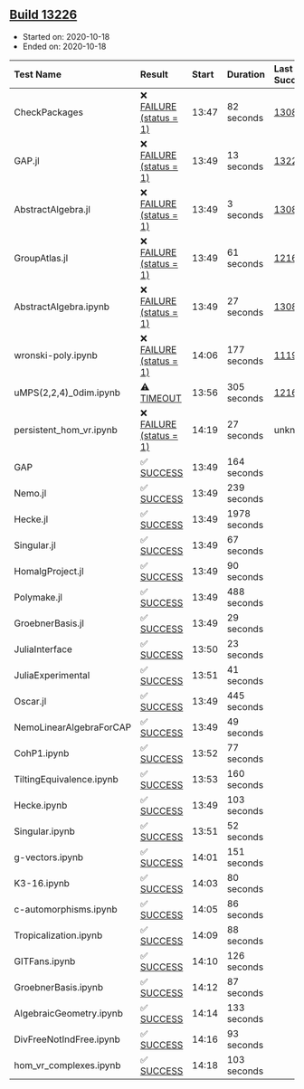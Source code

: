## [Build 13226](https://oscarci.mathematik.uni-kl.de/job/oscar/13226/)

* Started on: 2020-10-18
* Ended on: 2020-10-18

| Test Name    | Result | Start | Duration | Last Success | First Failure |
|:-------------|:-------|:------|:---------|:-------------|:--------------|
| CheckPackages | ❌ [FAILURE (status = 1)](https://oscarci.mathematik.uni-kl.de/job/oscar/13226/artifact/logs/build-13226/CheckPackages.log) | 13:47 | 82 seconds | [13085](https://oscarci.mathematik.uni-kl.de/job/oscar/13085/) | [13086](https://oscarci.mathematik.uni-kl.de/job/oscar/13086/) |
| GAP.jl | ❌ [FAILURE (status = 1)](https://oscarci.mathematik.uni-kl.de/job/oscar/13226/artifact/logs/build-13226/GAP.jl.log) | 13:49 | 13 seconds | [13225](https://oscarci.mathematik.uni-kl.de/job/oscar/13225/) | [13226](https://oscarci.mathematik.uni-kl.de/job/oscar/13226/) |
| AbstractAlgebra.jl | ❌ [FAILURE (status = 1)](https://oscarci.mathematik.uni-kl.de/job/oscar/13226/artifact/logs/build-13226/AbstractAlgebra.jl.log) | 13:49 | 3 seconds | [13085](https://oscarci.mathematik.uni-kl.de/job/oscar/13085/) | [13086](https://oscarci.mathematik.uni-kl.de/job/oscar/13086/) |
| GroupAtlas.jl | ❌ [FAILURE (status = 1)](https://oscarci.mathematik.uni-kl.de/job/oscar/13226/artifact/logs/build-13226/GroupAtlas.jl.log) | 13:49 | 61 seconds | [12167](https://oscarci.mathematik.uni-kl.de/job/oscar/12167/) | [12168](https://oscarci.mathematik.uni-kl.de/job/oscar/12168/) |
| AbstractAlgebra.ipynb | ❌ [FAILURE (status = 1)](https://oscarci.mathematik.uni-kl.de/job/oscar/13226/artifact/logs/build-13226/AbstractAlgebra.ipynb.log) | 13:49 | 27 seconds | [13085](https://oscarci.mathematik.uni-kl.de/job/oscar/13085/) | [13086](https://oscarci.mathematik.uni-kl.de/job/oscar/13086/) |
| wronski-poly.ipynb | ❌ [FAILURE (status = 1)](https://oscarci.mathematik.uni-kl.de/job/oscar/13226/artifact/logs/build-13226/wronski-poly.ipynb.log) | 14:06 | 177 seconds | [11192](https://oscarci.mathematik.uni-kl.de/job/oscar/11192/) | [11193](https://oscarci.mathematik.uni-kl.de/job/oscar/11193/) |
| uMPS(2,2,4)_0dim.ipynb | ⚠ [TIMEOUT](https://oscarci.mathematik.uni-kl.de/job/oscar/13226/artifact/logs/build-13226/uMPS-2-2-4-_0dim.ipynb.log) | 13:56 | 305 seconds | [12167](https://oscarci.mathematik.uni-kl.de/job/oscar/12167/) | [12168](https://oscarci.mathematik.uni-kl.de/job/oscar/12168/) |
| persistent_hom_vr.ipynb | ❌ [FAILURE (status = 1)](https://oscarci.mathematik.uni-kl.de/job/oscar/13226/artifact/logs/build-13226/persistent_hom_vr.ipynb.log) | 14:19 | 27 seconds | unknown | unknown |
| GAP | ✅ [SUCCESS](https://oscarci.mathematik.uni-kl.de/job/oscar/13226/artifact/logs/build-13226/GAP.log) | 13:49 | 164 seconds |  |  |
| Nemo.jl | ✅ [SUCCESS](https://oscarci.mathematik.uni-kl.de/job/oscar/13226/artifact/logs/build-13226/Nemo.jl.log) | 13:49 | 239 seconds |  |  |
| Hecke.jl | ✅ [SUCCESS](https://oscarci.mathematik.uni-kl.de/job/oscar/13226/artifact/logs/build-13226/Hecke.jl.log) | 13:49 | 1978 seconds |  |  |
| Singular.jl | ✅ [SUCCESS](https://oscarci.mathematik.uni-kl.de/job/oscar/13226/artifact/logs/build-13226/Singular.jl.log) | 13:49 | 67 seconds |  |  |
| HomalgProject.jl | ✅ [SUCCESS](https://oscarci.mathematik.uni-kl.de/job/oscar/13226/artifact/logs/build-13226/HomalgProject.jl.log) | 13:49 | 90 seconds |  |  |
| Polymake.jl | ✅ [SUCCESS](https://oscarci.mathematik.uni-kl.de/job/oscar/13226/artifact/logs/build-13226/Polymake.jl.log) | 13:49 | 488 seconds |  |  |
| GroebnerBasis.jl | ✅ [SUCCESS](https://oscarci.mathematik.uni-kl.de/job/oscar/13226/artifact/logs/build-13226/GroebnerBasis.jl.log) | 13:49 | 29 seconds |  |  |
| JuliaInterface | ✅ [SUCCESS](https://oscarci.mathematik.uni-kl.de/job/oscar/13226/artifact/logs/build-13226/JuliaInterface.log) | 13:50 | 23 seconds |  |  |
| JuliaExperimental | ✅ [SUCCESS](https://oscarci.mathematik.uni-kl.de/job/oscar/13226/artifact/logs/build-13226/JuliaExperimental.log) | 13:51 | 41 seconds |  |  |
| Oscar.jl | ✅ [SUCCESS](https://oscarci.mathematik.uni-kl.de/job/oscar/13226/artifact/logs/build-13226/Oscar.jl.log) | 13:49 | 445 seconds |  |  |
| NemoLinearAlgebraForCAP | ✅ [SUCCESS](https://oscarci.mathematik.uni-kl.de/job/oscar/13226/artifact/logs/build-13226/NemoLinearAlgebraForCAP.log) | 13:49 | 49 seconds |  |  |
| CohP1.ipynb | ✅ [SUCCESS](https://oscarci.mathematik.uni-kl.de/job/oscar/13226/artifact/logs/build-13226/CohP1.ipynb.log) | 13:52 | 77 seconds |  |  |
| TiltingEquivalence.ipynb | ✅ [SUCCESS](https://oscarci.mathematik.uni-kl.de/job/oscar/13226/artifact/logs/build-13226/TiltingEquivalence.ipynb.log) | 13:53 | 160 seconds |  |  |
| Hecke.ipynb | ✅ [SUCCESS](https://oscarci.mathematik.uni-kl.de/job/oscar/13226/artifact/logs/build-13226/Hecke.ipynb.log) | 13:49 | 103 seconds |  |  |
| Singular.ipynb | ✅ [SUCCESS](https://oscarci.mathematik.uni-kl.de/job/oscar/13226/artifact/logs/build-13226/Singular.ipynb.log) | 13:51 | 52 seconds |  |  |
| g-vectors.ipynb | ✅ [SUCCESS](https://oscarci.mathematik.uni-kl.de/job/oscar/13226/artifact/logs/build-13226/g-vectors.ipynb.log) | 14:01 | 151 seconds |  |  |
| K3-16.ipynb | ✅ [SUCCESS](https://oscarci.mathematik.uni-kl.de/job/oscar/13226/artifact/logs/build-13226/K3-16.ipynb.log) | 14:03 | 80 seconds |  |  |
| c-automorphisms.ipynb | ✅ [SUCCESS](https://oscarci.mathematik.uni-kl.de/job/oscar/13226/artifact/logs/build-13226/c-automorphisms.ipynb.log) | 14:05 | 86 seconds |  |  |
| Tropicalization.ipynb | ✅ [SUCCESS](https://oscarci.mathematik.uni-kl.de/job/oscar/13226/artifact/logs/build-13226/Tropicalization.ipynb.log) | 14:09 | 88 seconds |  |  |
| GITFans.ipynb | ✅ [SUCCESS](https://oscarci.mathematik.uni-kl.de/job/oscar/13226/artifact/logs/build-13226/GITFans.ipynb.log) | 14:10 | 126 seconds |  |  |
| GroebnerBasis.ipynb | ✅ [SUCCESS](https://oscarci.mathematik.uni-kl.de/job/oscar/13226/artifact/logs/build-13226/GroebnerBasis.ipynb.log) | 14:12 | 87 seconds |  |  |
| AlgebraicGeometry.ipynb | ✅ [SUCCESS](https://oscarci.mathematik.uni-kl.de/job/oscar/13226/artifact/logs/build-13226/AlgebraicGeometry.ipynb.log) | 14:14 | 133 seconds |  |  |
| DivFreeNotIndFree.ipynb | ✅ [SUCCESS](https://oscarci.mathematik.uni-kl.de/job/oscar/13226/artifact/logs/build-13226/DivFreeNotIndFree.ipynb.log) | 14:16 | 93 seconds |  |  |
| hom_vr_complexes.ipynb | ✅ [SUCCESS](https://oscarci.mathematik.uni-kl.de/job/oscar/13226/artifact/logs/build-13226/hom_vr_complexes.ipynb.log) | 14:18 | 103 seconds |  |  |
